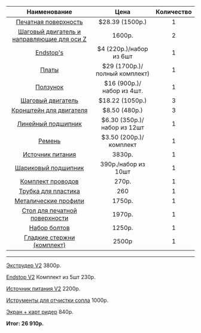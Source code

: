 |Наименование |Цена |Количество|
|:------:|:-------:|:--------:|
|[Печатная поверхность](http://ru.aliexpress.com/item/Free-Shipping-12V-280W-300-300mm-Flexible-Silicone-Heating-pad-Heating-Element-For-3D-Printer/32372561896.html)|$28.39 (1500р.)|1|
|[Шаговый двигатель и направляющие для оси Z](http://ru.aliexpress.com/store/product/3d-printer-accessories-42-stepper-motor-screw-rod-kit-Z-axis-screw-rod-two-phase-motors/915786_32301003574.html)|1600p.|2|
|[Endstop's](http://ru.aliexpress.com/item/Endstop-Mechanical-Limit-Switches-3D-Printer-Switch-for-RAMPS-1-4-order-3pcs-price-is-3/1681692407.html)|$4 (220p.)/набор из 6шт|1|
|[Платы](http://ru.aliexpress.com/item/1pcs-Mega-2560-R3-1pcs-RAMPS-1-4-Controller-5pcs-A4988-Stepper-Driver-Module-RAMPS-1/1667330600.html)|$29 (1700p.)/полный комплект)|1|
|[Ползунок](http://ru.aliexpress.com/item/4pcs-SCS12UU-Slide-Block-For-Linear-Guide-Motion-3D-Printer-Kits-Bearing-Box-For-Linear-Guide/32342015469.html)|$16 (900p.)/набор из 4шт.|1|
|[Шаговый двигатель](http://ru.aliexpress.com/item/3d-printer-parts-3D-Printing-42-stepper-motor-Z-shaft-extruder-Wire-rod-Motor-driver-1/32241364602.html)|$18.22 (1050p.)|3|
|[Кронштейн для двигателя](http://ru.aliexpress.com/item/3d-printer-parts-42-stepper-motor-mounting-bracket-3d-printer-stand/32279345103.html)|$8.50 (480p.)|3|
|[Линейный подшипник](http://ru.aliexpress.com/item/3D-printer-accessories-linear-bearing-8-15-24mm-LM8UU-LB8UU-SDM8UU/32278385231.html)|$6.30 (350p.)/набор из 12шт|1|
|[Ремень](http://ru.aliexpress.com/item/Free-Shipping-2Pcs-20-GT2-6-GT2-Pulley-And-2m-GT2-6mm-Open-GT2-Belt-for/32219364024.html)|$3.50 (200p.)/ комплект|1|
|[Источник питания](http://ru.aliexpress.com/item/3D-printers-Taiwan-Meanwell-NES-350-12-350W-12V-29A-switching-power-supply-with-cord/32373602085.html)|3830p.|1|
|[Шариковый подшипник](http://ru.aliexpress.com/item/10-pcs-Ball-Bearing-608-ZZ-8-x-22-x-7mm-carbon-steel-6082Z-for-3D/32368904451.html)|390р./набор из 10шт|1|
|[Комплект проводов](http://ru.aliexpress.com/item/1-set-14pcs-cables-complete-wiring-cables-set-For-RAMPS-1-4-Endstops-Thermistors-Motor-3D/32321425415.html)|270р.|1|
|[Трубка для пластика](http://ru.aliexpress.com/item/1M-ID-2mm-OD-4mm-Teflon-PTFE-Bawden-Pipe-for-3D-Printer-1-75mm-filament-Feeder/32295173727.html)|260|1|
|[Металические профили](http://ru.aliexpress.com/item/Reprap-ADAPTO-3D-Printer-frame-2020-Aluminum-extrusions-T-slot-Aluminum-Pipe-3-420mm-2-340mm/32266064016.html)|1750р.|1|
|[Стол для печатной поверхности](http://ru.aliexpress.com/item/3D-printer-DIY-reprap-Mendel-Prusa-i3-Z-axis-aluminum-printing-platform-bracket/32343466554.html)|1970p.|1|
|[Набор болтов](http://ru.aliexpress.com/item/1-Set-Reprap-Mendel-Prusa-i3-Fasteners-Kit-Nuts-Bolts-Screws-DIY-3d-Printer-Screw-Set/32278439222.html)|1250р.|1|
|[Гладкие стержни (комплект)](http://ru.aliexpress.com/item/6-pcs-set-Reprap-Wilson-TS-OD-8mm-Smooth-Rods-3D-Printer-XYZ-Rods-Free-Shipping/32319705576.html)| 2500р|1|


****
[Экструдер V2](http://ru.aliexpress.com/item/3d-printer-accessories-Ultimaker2-double-nozzle-extrusion-head-hot-side-kit-3d-printer-extrusion-head/32374511915.html) 3800р.

[Endstop V2](http://ru.aliexpress.com/item/5pcs-lot-Ultimaker-3d-Printer-Limit-Switch-OMRON-SS-5GL-5A-1-47N-Omron-OMRON-micro/32367587534.html) Комплект из 5шт 230р.

[Источник питания V2](http://ru.aliexpress.com/store/product/Free-shipping-3D-printer-350W-12V-29A-S-350-12-AC-DC-switching-power-supply/915786_32214778532.html) 2200p.

[Иструменты для отчистки сопла](http://ru.aliexpress.com/item/Free-shipping-3D-printer-accessories-nozzles-to-clean-the-nozzles-drill-0-4mm-each-0-3mm/1594677187.html) 1000p.

[Экран + карт ридер](http://ru.aliexpress.com/item/Reprap-RAMPS1-4-2004-LCD-display-controlle-with-adapter-Mendel-Prusa-3D-Printer-free-shipping/32313112433.html) 840p.



**Итог: 26 910р.**
